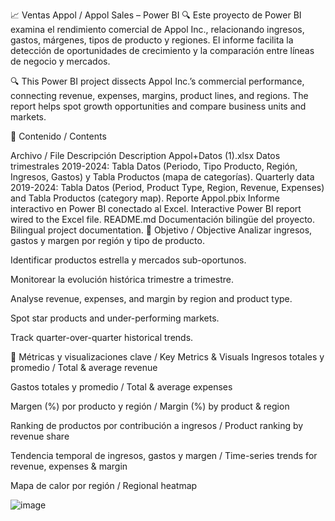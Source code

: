 📈 Ventas Appol / Appol Sales – Power BI
🔍 Este proyecto de Power BI examina el rendimiento comercial de Appol Inc., relacionando ingresos, gastos, márgenes, tipos de producto y regiones. El informe facilita la detección de oportunidades de crecimiento y la comparación entre líneas de negocio y mercados.

🔍 This Power BI project dissects Appol Inc.’s commercial performance, connecting revenue, expenses, margins, product lines, and regions. The report helps spot growth opportunities and compare business units and markets.

📁 Contenido / Contents

Archivo / File	Descripción	Description
Appol+Datos (1).xlsx	Datos trimestrales 2019-2024: Tabla Datos (Periodo, Tipo Producto, Región, Ingresos, Gastos) y Tabla Productos (mapa de categorías).	Quarterly data 2019-2024: Tabla Datos (Period, Product Type, Region, Revenue, Expenses) and Tabla Productos (category map).
Reporte Appol.pbix	Informe interactivo en Power BI conectado al Excel.	Interactive Power BI report wired to the Excel file.
README.md	Documentación bilingüe del proyecto.	Bilingual project documentation.
🎯 Objetivo / Objective
Analizar ingresos, gastos y margen por región y tipo de producto.

Identificar productos estrella y mercados sub-oportunos.

Monitorear la evolución histórica trimestre a trimestre.

Analyse revenue, expenses, and margin by region and product type.

Spot star products and under-performing markets.

Track quarter-over-quarter historical trends.

🧠 Métricas y visualizaciones clave / Key Metrics & Visuals
Ingresos totales y promedio / Total & average revenue

Gastos totales y promedio / Total & average expenses

Margen (%) por producto y región / Margin (%) by product & region

Ranking de productos por contribución a ingresos / Product ranking by revenue share

Tendencia temporal de ingresos, gastos y margen / Time-series trends for revenue, expenses & margin

Mapa de calor por región / Regional heatmap

![image](https://github.com/user-attachments/assets/99914c2e-1679-439f-9add-d9fff0b80394)
